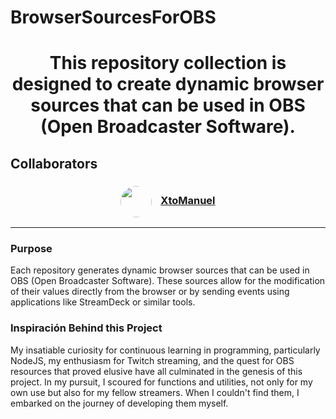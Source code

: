 # BrowserSourcesForOBS 

<h1 align="center">This repository collection is designed to create dynamic browser sources that can be used in OBS (Open Broadcaster Software).</h1>

## Collaborators

<div align="center"><h3><a href="https://github.com/XtoMHA96"><img src="https://github.com/XtoMHA96.png?size=50" alt="" style="vertical-align:middle; border-radius:50%" height="50"></a><span style="display:inline-block; width: 10px;"></span> <a href="https://github.com/XtoMHA96"><b>XtoManuel</b></a></h3></div>
<!--&nbsp;&nbsp;&nbsp;&nbsp;-->

___

### Purpose

Each repository generates dynamic browser sources that can be used in OBS (Open Broadcaster Software). These sources allow for the modification of their values directly from the browser or by sending events using applications like StreamDeck or similar tools.

### Inspiración Behind this Project

My insatiable curiosity for continuous learning in programming, particularly NodeJS, my enthusiasm for Twitch streaming, and the quest for OBS resources that proved elusive have all culminated in the genesis of this project. In my pursuit, I scoured for functions and utilities, not only for my own use but also for my fellow streamers. When I couldn't find them, I embarked on the journey of developing them myself.
